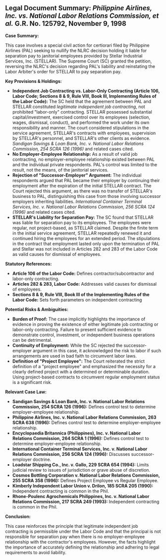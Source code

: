 ## Legal Document Summary: *Philippine Airlines, Inc. vs. National Labor Relations Commission, et al.* G.R. No. 125792, November 9, 1998

**Case Summary:**

This case involves a special civil action for certiorari filed by Philippine Airlines (PAL) seeking to nullify the NLRC decision holding it liable for separation pay to janitorial employees provided by Stellar Industrial Services, Inc. (STELLAR). The Supreme Court (SC) granted the petition, reversing the NLRC's decision regarding PAL's liability and reinstating the Labor Arbiter's order for STELLAR to pay separation pay.

**Key Provisions & Holdings:**

*   **Independent Job Contracting vs. Labor-Only Contracting (Article 106, Labor Code; Sections 8 & 9, Rule VIII, Book III, Implementing Rules of the Labor Code):** The SC held that the agreement between PAL and STELLAR constituted *legitimate independent job contracting*, not prohibited "labor-only" contracting. STELLAR possessed substantial capital/investment, exercised control over its employees (selection, wages, dismissal, conduct), and performed the work under its own responsibility and manner. The court considered stipulations in the service agreement, STELLAR's contracts with employees, supervision by STELLAR's personnel, and STELLAR's other clients as evidence. *Sandigan Savings & Loan Bank, Inc. v. National Labor Relations Commission, 254 SCRA 126 (1996)* and related cases cited.
*   **No Employer-Employee Relationship:** As a result of valid job contracting, no employer-employee relationship existed between PAL and the individual private respondents. PAL's control was limited to the result, not the means, of the janitorial services.
*   **Rejection of "Successor-Employer" Argument:** The individual respondents argued that PAL became their employer by continuing their employment after the expiration of the initial STELLAR contract. The Court rejected this argument, as there was no transfer of STELLAR's business to PAL, distinguishing this case from those involving successor employers inheriting liabilities. *International Container Terminal Services, Inc. v. National Labor Relations Commission, 256 SCRA 124 (1996)* and related cases cited.
*   **STELLAR's Liability for Separation Pay:** The SC found that STELLAR was liable for separation pay to its employees. The employees were regular, not project-based, as STELLAR claimed. Despite the finite term in the initial service agreement, STELLAR repeatedly renewed it and continued hiring the employees for an extended period. The stipulations in the contract that employment lasted only upon the termination of PAL and Stellar was not included in Articles 282 and 283 of the Labor Code as valid causes for dismissal of employees.

**Statutory References:**

*   **Article 106 of the Labor Code:** Defines contractor/subcontractor and labor-only contracting.
*   **Articles 282 & 283, Labor Code:** Addresses valid causes for dismissal of employees.
*   **Sections 8 & 9, Rule VIII, Book III of the Implementing Rules of the Labor Code:** Sets forth parameters on independent contracting

**Potential Risks & Ambiguities:**

*   **Burden of Proof:** The case implicitly highlights the importance of evidence in proving the existence of either legitimate job contracting or labor-only contracting. Failure to present sufficient evidence to demonstrate control, investment, or independent business operations can be detrimental.
*   **Continuity of Employment:** While the SC rejected the successor-employer argument in this case, it acknowledged the risk to labor if such arrangements are used in bad faith to circumvent labor laws.
*   **Definition of "Project Employee":** The Court reiterated the strict definition of a "project employee" and emphasized the necessity for a clearly defined project with a determined or determinable duration. Using project-based contracts to circumvent regular employment status is a significant risk.

**Relevant Case Law:**

*   **Sandigan Savings & Loan Bank, Inc. v. National Labor Relations Commission, 254 SCRA 126 (1996):** Defines control test to determine employer-employee relationship.
*   **Philippine Airlines, Inc. v. National Labor Relations Commission, 263 SCRA 638 (1996):** Defines control test to determine employer-employee relationship.
*   **Encyclopaedia Britannica (Philippines), Inc. v. National Labor Relations Commission, 264 SCRA 1 (1996):** Defines control test to determine employer-employee relationship.
*   **International Container Terminal Services, Inc. v. National Labor Relations Commission, 256 SCRA 124 (1996):** Discusses successor-employer doctrine.
*   **Loadstar Shipping Co., Inc. v. Gallo, 229 SCRA 654 (1994):** Limits judicial review to issues of jurisdiction or grave abuse of discretion.
*   **Cosmos Bottling Corporation v. National Labor Relations Commission, 255 SCRA 358 (1996):** Defines Project Employee vs Regular Employee.
*   **Kimberly Independent Labor Union v. Drilon, 185 SCRA 205 (1990):** Independent contracting is common in the Phil.
*   **Rhone-Poulenc Agrochemicals Philippines, Inc. v. National Labor Relations Commission, 217 SCRA 249 (1993):** Independent contracting is common in the Phil.

**Conclusion:**

This case reinforces the principle that legitimate independent job contracting is permissible under the Labor Code and that the principal is not responsible for separation pay when there is no employer-employee relationship with the contractor's employees. However, the facts highlight the importance of accurately defining the relationship and adhering to legal requirements to avoid liability.
